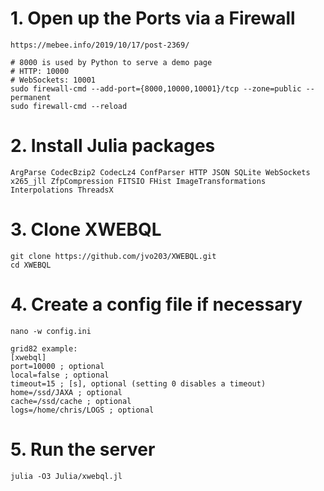 # 1. Open up the Ports via a Firewall

    https://mebee.info/2019/10/17/post-2369/

    # 8000 is used by Python to serve a demo page
    # HTTP: 10000
    # WebSockets: 10001
    sudo firewall-cmd --add-port={8000,10000,10001}/tcp --zone=public --permanent
    sudo firewall-cmd --reload

# 2. Install Julia packages
    
    ArgParse CodecBzip2 CodecLz4 ConfParser HTTP JSON SQLite WebSockets x265_jll ZfpCompression FITSIO FHist ImageTransformations Interpolations ThreadsX

# 3. Clone XWEBQL

    git clone https://github.com/jvo203/XWEBQL.git
    cd XWEBQL

# 4. Create a config file if necessary
    
    nano -w config.ini

    grid82 example:
    [xwebql]
    port=10000 ; optional
    local=false ; optional
    timeout=15 ; [s], optional (setting 0 disables a timeout)
    home=/ssd/JAXA ; optional
    cache=/ssd/cache ; optional
    logs=/home/chris/LOGS ; optional

# 5. Run the server
        
    julia -O3 Julia/xwebql.jl